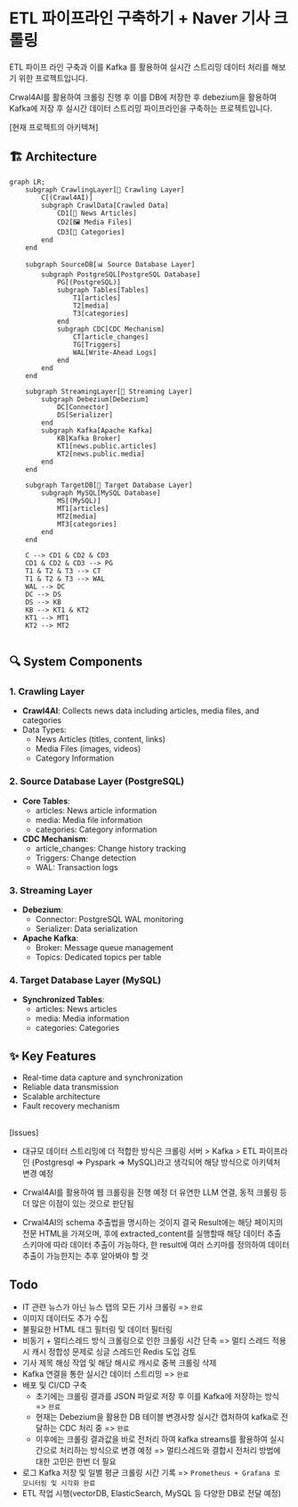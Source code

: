 # ETL 파이프라인 구축하기 + Naver 기사 크롤링
ETL 파이프 라인 구축과 이를 Kafka 를 활용하여 실시간 스트리밍 데이터 처리를 해보기 위한 프로젝트입니다.

Crwal4AI를 활용하여 크롤링 진행 후 이를 DB에 저장한 후 debezium을 활용하여 Kafka에 저장 후 실시간 데이터 스트리밍 파이프라인을 구축하는 프로젝트입니다.

[현재 프로젝트의 아키텍쳐]
## 🏗️ Architecture

```mermaid
graph LR;
    subgraph CrawlingLayer[🤖 Crawling Layer]
        C[(Crawl4AI)]
        subgraph CrawlData[Crawled Data]
            CD1[📰 News Articles]
            CD2[🖼️ Media Files]
            CD3[📑 Categories]
        end
    end

    subgraph SourceDB[📊 Source Database Layer]
        subgraph PostgreSQL[PostgreSQL Database]
            PG[(PostgreSQL)]
            subgraph Tables[Tables]
                T1[articles]
                T2[media]
                T3[categories]
            end
            subgraph CDC[CDC Mechanism]
                CT[article_changes]
                TG[Triggers]
                WAL[Write-Ahead Logs]
            end
        end
    end

    subgraph StreamingLayer[🔄 Streaming Layer]
        subgraph Debezium[Debezium]
            DC[Connector]
            DS[Serializer]
        end
        subgraph Kafka[Apache Kafka]
            KB[Kafka Broker]
            KT1[news.public.articles]
            KT2[news.public.media]
        end
    end

    subgraph TargetDB[💾 Target Database Layer]
        subgraph MySQL[MySQL Database]
            MS[(MySQL)]
            MT1[articles]
            MT2[media]
            MT3[categories]
        end
    end

    C --> CD1 & CD2 & CD3
    CD1 & CD2 & CD3 --> PG
    T1 & T2 & T3 --> CT
    T1 & T2 & T3 --> WAL
    WAL --> DC
    DC --> DS
    DS --> KB
    KB --> KT1 & KT2
    KT1 --> MT1
    KT2 --> MT2


```
## 🔍 System Components

### 1. Crawling Layer
- **Crawl4AI**: Collects news data including articles, media files, and categories
- Data Types:
  - News Articles (titles, content, links)
  - Media Files (images, videos)
  - Category Information

### 2. Source Database Layer (PostgreSQL)
- **Core Tables**:
  - articles: News article information
  - media: Media file information
  - categories: Category information
- **CDC Mechanism**:
  - article_changes: Change history tracking
  - Triggers: Change detection
  - WAL: Transaction logs

### 3. Streaming Layer
- **Debezium**:
  - Connector: PostgreSQL WAL monitoring
  - Serializer: Data serialization
- **Apache Kafka**:
  - Broker: Message queue management
  - Topics: Dedicated topics per table

### 4. Target Database Layer (MySQL)
- **Synchronized Tables**:
  - articles: News articles
  - media: Media information
  - categories: Categories

## ✨ Key Features
- Real-time data capture and synchronization
- Reliable data transmission
- Scalable architecture
- Fault recovery mechanism

<br>
[Issues]

* 대규모 데이터 스트리밍에 더 적합한 방식은 크롤링 서버 > Kafka > ETL 파이프라인 (Postgresql => Pyspark => MySQL)라고 생각되어 해당 방식으로 아키텍처 변경 예정

* Crwal4AI를 활용하여 웹 크롤링을 진행 예정 더 유연한 LLM 연결, 동적 크롤링 등 더 많은 이점이 있는 것으로 판단됨

* Crwal4AI의 schema 추출법을 명시하는 것이지 결국 Result에는 해당 페이지의 전문 HTML을 가져오며, 후에 extracted_content를 실행할때 해당 데이터 추출 스키마에 따라 데이터 추출이 가능하다, 한 result에 여러 스키마를 정의하여 데이터       추출이 가능한지는 추후 알아봐야 할 것


## Todo

* IT 관련 뉴스가 아닌 뉴스 탭의 모든 기사 크롤링 => `완료`
* 이미지 데이터도 추가 수집
* 불필요한 HTML 태그 필터링 및 데이터 필터링
* 비동기 + 멀티스레드 방식 크롤링으로 인한 크롤링 시간 단축 => 멀티 스레드 적용 시 캐시 정합성 문제로 싱글 스레드인 Redis 도입 검토
* 기사 제목 해싱 작업 및 해당 해시로 캐시로 중복 크롤링 삭제
* Kafka 연결을 통한 실시간 데이터 스트리밍 => `완료`
* 배포 및 CI/CD 구축
  * 초기에는 크롤링 결과를 JSON 파일로 저장 후 이를 Kafka에 저장하는 방식 => `완료`
  * 현재는 Debezium을 활용한 DB 테이블 변경사항 실시간 캡처하여 kafka로 전달하는 CDC 처리 중 => `완료`
  * 이후에는 크롤링 결과값을 바로 전처리 하여 kafka streams를 활용하여 실시간으로 처리하는 방식으로 변경 예정 => 멀티스레드와 결합시 전처리 방법에 대한 고민은 한번 더 필요
* 로그 Kafka 저장 및 일별 평균 크롤링 시간 기록 => `Prometheus + Grafana 로 모니터링 및 시각화 완료`
* ETL 작업 시행(vectorDB, ElasticSearch, MySQL 등 다양한 DB로 전달 예정)
